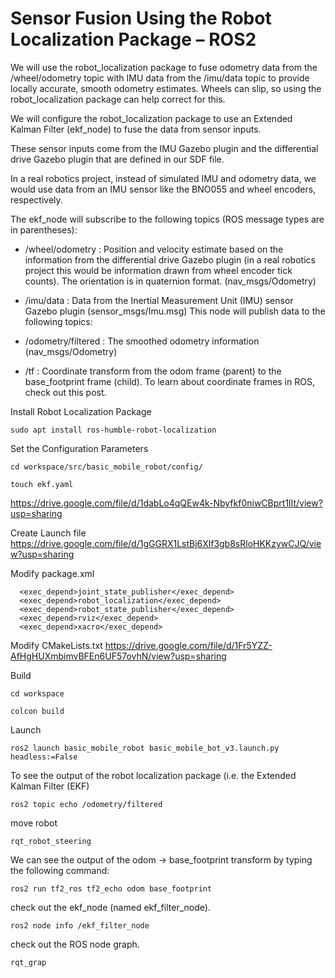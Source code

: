 # Sensor Fusion Using the Robot Localization Package – ROS2

We will use the robot_localization package to fuse odometry data from the /wheel/odometry topic with IMU data from the /imu/data topic to provide locally accurate, smooth odometry estimates. Wheels can slip, so using the robot_localization package can help correct for this.

We will configure the robot_localization package to use an Extended Kalman Filter (ekf_node) to fuse the data from sensor inputs.


These sensor inputs come from the IMU Gazebo plugin and the differential drive Gazebo plugin that are defined in our SDF file.

In a real robotics project, instead of simulated IMU and odometry data, we would use data from an IMU sensor like the BNO055 and wheel encoders, respectively.

The ekf_node will subscribe to the following topics (ROS message types are in parentheses):

- /wheel/odometry :  Position and velocity estimate based on the information from the differential drive Gazebo plugin (in a real robotics project this would be information drawn from wheel encoder tick counts). The orientation is in quaternion format. (nav_msgs/Odometry)

- /imu/data : Data from the Inertial Measurement Unit (IMU) sensor Gazebo plugin (sensor_msgs/Imu.msg)
This node will publish data to the following topics:

- /odometry/filtered : The smoothed odometry information (nav_msgs/Odometry)

- /tf : Coordinate transform from the odom frame (parent) to the base_footprint frame (child). To learn about coordinate frames in ROS, check out this post.

Install Robot Localization Package
```
sudo apt install ros-humble-robot-localization
```

Set the Configuration Parameters
```
cd workspace/src/basic_mobile_robot/config/

touch ekf.yaml
```
https://drive.google.com/file/d/1dabLo4qQEw4k-Nbyfkf0niwCBprt1lIt/view?usp=sharing


Create Launch file
https://drive.google.com/file/d/1gGGRX1LstBj6Xlf3gb8sRloHKKzywCJQ/view?usp=sharing


Modify package.xml

```
  <exec_depend>joint_state_publisher</exec_depend>
  <exec_depend>robot_localization</exec_depend>
  <exec_depend>robot_state_publisher</exec_depend>
  <exec_depend>rviz</exec_depend>
  <exec_depend>xacro</exec_depend>
```

Modify CMakeLists.txt
https://drive.google.com/file/d/1Fr5YZZ-AfHgHUXmbimvBFEn6UF57ovhN/view?usp=sharing


Build
```
cd workspace

colcon build
```

Launch
```
ros2 launch basic_mobile_robot basic_mobile_bot_v3.launch.py headless:=False
```

To see the output of the robot localization package (i.e. the Extended Kalman Filter (EKF)
```
ros2 topic echo /odometry/filtered
```


move robot
```
rqt_robot_steering
```

We can see the output of the odom -> base_footprint transform by typing the following command:
```
ros2 run tf2_ros tf2_echo odom base_footprint
```

check out the ekf_node (named ekf_filter_node).
```
ros2 node info /ekf_filter_node
```

check out the ROS node graph.
```
rqt_grap
```